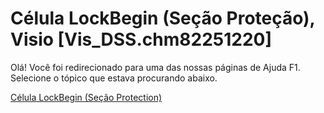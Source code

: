 
# Célula LockBegin (Seção Proteção), Visio [Vis_DSS.chm82251220]

Olá! Você foi redirecionado para uma das nossas páginas de Ajuda F1. Selecione o tópico que estava procurando abaixo.

[Célula LockBegin (Seção Protection)](http://msdn.microsoft.com/library/cce34aba-caae-51ee-992e-92a490b68ea5%28Office.15%29.aspx)
